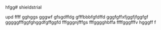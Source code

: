 hfgg# shieldstrial

upd
ffff
gghggs
gggwf
gfsgdffdg
gfffbbbfgfdffd
gggfgffхfjggfjfggfgf
gggggfffggfghggdfgffggfd
fffgggnjfffgs
fffgggghbffa
ffffgggfffv
hgggff
f
